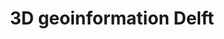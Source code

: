 ---
schema: default
title: 3D geoinformation Delft
description: 3d.bk.tudelft.nl
logo: 'https://3d.bk.tudelft.nl/img/logos/full-info-white.png'
---
